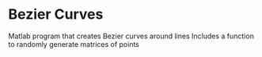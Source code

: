 # Bezier Curves
Matlab program that creates Bezier curves around lines
Includes a function to randomly generate matrices of points
